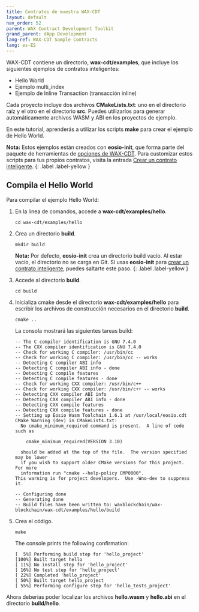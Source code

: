 ```yaml
---
title: Contratos de muestra WAX-CDT
layout: default
nav_order: 52
parent: WAX Contract Development Toolkit
grand_parent: dApp Development
lang-ref: WAX-CDT Sample Contracts
lang: es-ES
---
```


WAX-CDT contiene un directorio, **wax-cdt/examples**, que incluye los siguientes ejemplos de contratos inteligentes:

- Hello World
- Ejemplo multi_index 
- Ejemplo de Inline Transaction (transacción inline)

Cada proyecto incluye dos archivos **CMakeLists.txt**: uno en el directorio raíz y el otro en el directorio **src**. Puedes utilizarlos para generar automáticamente archivos WASM y ABI en los proyectos de ejemplo.

En este tutorial, aprenderás a utilizar los scripts **make** para crear el ejemplo de Hello World.

<strong>Nota:</strong> Estos ejemplos están creados con **eosio-init**, que forma parte del paquete de herramientas de [opciones de WAX-CDT](/es/tools/cdt_options). Para customizar estos scripts para tus propios contratos, visita la entrada [Crear un contrato inteligente](/es/dapp-development/wax-cdt/cdt_use.html#compile-hello-world).
{: .label .label-yellow }

## Compila el Hello World

Para compilar el ejemplo Hello World:

1. En la línea de comandos, accede a **wax-cdt/examples/hello**.

    ```shell
    cd wax-cdt/examples/hello
    ```

2. Crea un directorio **build**.

    ```shell
    mkdir build
    ```

    <strong>Nota:</strong> Por defecto, <strong>eosio-init</strong> crea un directorio build vacío. Al estar vacío, el directorio no se carga en Git. Si usas <strong>eosio-init</strong> para [crear un contrato inteligente](/es/dapp-development/wax-cdt/cdt_use.html#compile-hello-world), puedes saltarte este paso. 
    {: .label .label-yellow }

3. Accede al directorio **build**.

    ```shell
    cd build
    ```

4. Inicializa cmake desde el directorio **wax-cdt/examples/hello** para escribir los archivos de construcción necesarios en el directorio **build**.

    ```shell
    cmake ..
    ```

    La consola mostrará las siguientes tareas build:

    ```shell
    -- The C compiler identification is GNU 7.4.0
    -- The CXX compiler identification is GNU 7.4.0
    -- Check for working C compiler: /usr/bin/cc
    -- Check for working C compiler: /usr/bin/cc -- works
    -- Detecting C compiler ABI info
    -- Detecting C compiler ABI info - done
    -- Detecting C compile features
    -- Detecting C compile features - done
    -- Check for working CXX compiler: /usr/bin/c++
    -- Check for working CXX compiler: /usr/bin/c++ -- works
    -- Detecting CXX compiler ABI info
    -- Detecting CXX compiler ABI info - done
    -- Detecting CXX compile features
    -- Detecting CXX compile features - done
    -- Setting up Eosio Wasm Toolchain 1.6.1 at /usr/local/eosio.cdt
    CMake Warning (dev) in CMakeLists.txt:
      No cmake_minimum_required command is present.  A line of code such as

        cmake_minimum_required(VERSION 3.10)

      should be added at the top of the file.  The version specified may be lower
      if you wish to support older CMake versions for this project.  For more
      information run "cmake --help-policy CMP0000".
    This warning is for project developers.  Use -Wno-dev to suppress it.

    -- Configuring done
    -- Generating done
    -- Build files have been written to: waxblockchain/wax-blockchain/wax-cdt/examples/hello/build
    ```

4. Crea el código.

    ```shell
    make
    ```

    The console prints the following confirmation:

    ```shell
    [  5%] Performing build step for 'hello_project'
    [100%] Built target hello
    [ 11%] No install step for 'hello_project'
    [ 16%] No test step for 'hello_project'
    [ 22%] Completed 'hello_project'
    [ 50%] Built target hello_project
    [ 55%] Performing configure step for 'hello_tests_project'
    ```

Ahora deberías poder localizar los archivos **hello.wasm** y **hello.abi** en el directorio **build/hello**. 

<!--## Modify the Scripts and Build Your Project

If you didn't use eosio-init to create a smart contracts template (recommended), you can still use the CMake scripts to build your smart contract by making just a few modifications.

In the example below, we'll use the following directory structure:

- A **mycontracts** root directory
- A **mycontracts/wax** folder that contains the following:

    - wax.cpp
    - wax.contracts.md (optional Ricardian contract)
    - wax.clauses.md (optional Ricardian clause)

To customize the build scripts:

1. Copy **wax-cdt/examples/hello/CMakeLists.txt** into **mycontracts** (your parent smart contract directory). 

2. From **mycontracts**, open **CmakeLists.txt** and modify the `ExternalProject_Add` method. 

**mycontracts/CMakeLists.txt:**

```
include(ExternalProject)
# if no cdt root is given use default path
if(EOSIO_CDT_ROOT STREQUAL "" OR NOT EOSIO_CDT_ROOT)
   find_package(eosio.cdt)
endif()

ExternalProject_Add(
   wax_project
   SOURCE_DIR ${CMAKE_SOURCE_DIR}/wax
   BINARY_DIR ${CMAKE_BINARY_DIR}/wax
   CMAKE_ARGS -DCMAKE_TOOLCHAIN_FILE=${EOSIO_CDT_ROOT}/lib/cmake/eosio.cdt/EosioWasmToolchain.cmake
   UPDATE_COMMAND ""
   PATCH_COMMAND ""
   TEST_COMMAND ""
   INSTALL_COMMAND ""
   BUILD_ALWAYS 1
)
```

Save the file.

3. Copy **wax-cdt/examples/hello/src/CMakeLists.txt** into **mycontracts/wax**. 

**mycontracts/wax/CMakeLists.txt:**

```
project(wax)

set(EOSIO_WASM_OLD_BEHAVIOR "Off")
find_package(eosio.cdt)

add_contract( wax wax wax.cpp )
target_include_directories( wax PUBLIC ${CMAKE_SOURCE_DIR} )
target_ricardian_directory( wax ${CMAKE_SOURCE_DIR} )
```

Save the file.

4. From the command line, navigate to **wax-cdt/mycontracts**.

```
cd wax-cdt/mycontracts
```

5. Create a **build** directory.

```
mkdir build
```

6. Navigate to the **build** directory.

```
cd build
```

7. Run `cmake` to write the necessary build files to the **build** directory.

```
cmake ..
```

8. Build the scripts. You might receive several warnings during this process.

```
make
```

You should now be able to locate the **wax.wasm** and **wax.abi** files in the **build/wax** directory. -->





